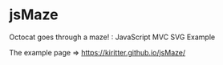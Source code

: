 jsMaze
======

Octocat goes through a maze! : JavaScript MVC SVG Example

The example page => https://kiritter.github.io/jsMaze/
